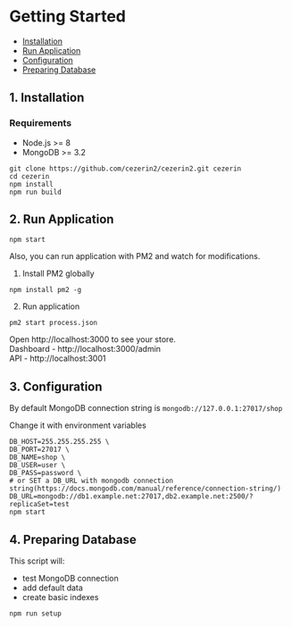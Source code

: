 # Getting Started

* [Installation](#1-installation)
* [Run Application](#2-run-application)
* [Configuration](#3-configuration)
* [Preparing Database](#4-preparing-database)

## 1. Installation

### Requirements
- Node.js >= 8
- MongoDB >= 3.2

```shell
git clone https://github.com/cezerin2/cezerin2.git cezerin
cd cezerin
npm install
npm run build
```

## 2. Run Application

```shell
npm start
```

Also, you can run application with PM2 and watch for modifications.
1. Install PM2 globally
```
npm install pm2 -g
```
2. Run application
```shell
pm2 start process.json
```

Open http://localhost:3000 to see your store.  
Dashboard - http://localhost:3000/admin  
API - http://localhost:3001

## 3. Configuration

By default MongoDB connection string is `mongodb://127.0.0.1:27017/shop`

Change it with environment variables

```shell
DB_HOST=255.255.255.255 \
DB_PORT=27017 \
DB_NAME=shop \
DB_USER=user \
DB_PASS=password \
# or SET a DB_URL with mongodb connection string(https://docs.mongodb.com/manual/reference/connection-string/)
DB_URL=mongodb://db1.example.net:27017,db2.example.net:2500/?replicaSet=test
npm start
```

## 4. Preparing Database

This script will:
- test MongoDB connection
- add default data
- create basic indexes

```
npm run setup
```
